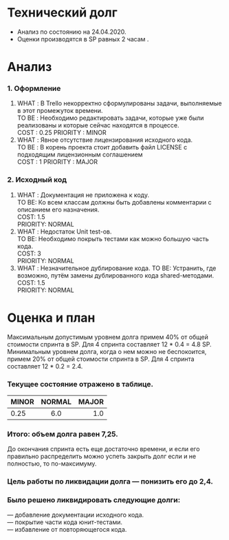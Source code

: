 # Технический долг
+ Анализ по состоянию на 24.04.2020.  
+ Оценки производятся в SP равных 2 часам .  
# Анализ
### 1.	Оформление 
1. WHAT : В Trello некорректно сформулированы задачи, выполняемые в этот промежуток времени.  
TO BE : Необходимо редактировать задачи, которые уже были реализованы и которые сейчас находятся в процессе.  
COST : 0.25
PRIORITY : MINOR  
2. WHAT : Явное отсутствие лицензирования исходного кода.  
TO BE : В корень проекта стоит добавить файл LICENSE с подходящим лицензионным соглашением  
COST : 1
PRIORITY : MAJOR  
### 2.	Исходный код  
1. WHAT : Документация не приложена к коду.  
TO BE: Ко всем классам должны быть добавлены комментарии с описанием его назначения.  
COST: 1.5  
PRIORITY: NORMAL
2. WHAT : Недостаток Unit test-ов.  
TO BE: Необходимо покрыть тестами как можно большую часть кода.  
COST: 3   
PRIORITY: NORMAL   
3. WHAT : Незначительное дублирование кода.
TO BE: Устранить, где возможно, путём замены дублированного кода shared-методами.
COST: 1.5   
PRIORITY: NORMAL
# Оценка и план  
Максимальным допустимым уровнем долга примем 40% от общей стоимости спринта в SP. Для 4 спринта составляет 12 * 0.4 = 4.8 SP.
Минимальным уровнем долга, когда о нем можно не беспокоится, примем 20% от общей стоимости спринта в SP. Для 4 спринта составляет 12 * 0.2 = 2.4.  
### Текущее состояние отражено в таблице.  
|MINOR|NORMAL|MAJOR|
|-----|:----:|----:|
|0.25  |6.0   |1.0  |
### Итого: объем долга равен 7,25.
До окончания спринта есть еще достаточно времени, и если его правильно распределить можно успеть закрыть долг если и не полностью, то по-максимуму. 
### Цель работы по ликвидации долга — понизить его до 2,4. 
### Было решено ликвидировать следующие долги:
 
— добавление документации исходного кода.  
— покрытие части кода юнит-тестами.  
— избавление от повторяющегося кода. 
